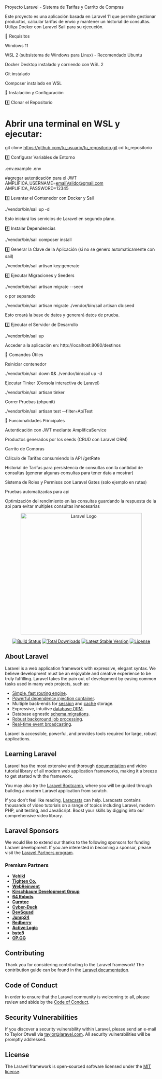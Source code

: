 
Proyecto Laravel - Sistema de Tarifas y Carrito de Compras

Este proyecto es una aplicación basada en Laravel 11 que permite gestionar productos, calcular tarifas de envío y mantener un historial de consultas. Utiliza Docker con Laravel Sail para su ejecución.

📌 Requisitos

Windows 11

WSL 2 (subsistema de Windows para Linux) - Recomendado Ubuntu

Docker Desktop instalado y corriendo con WSL 2

Git instalado

Composer instalado en WSL

🚀 Instalación y Configuración

1️⃣ Clonar el Repositorio

# Abrir una terminal en WSL y ejecutar:
git clone https://github.com/tu_usuario/tu_repositorio.git
cd tu_repositorio

2️⃣ Configurar Variables de Entorno

.env.example .env

#agregar autenticación para el JWT
AMPLIFICA_USERNAME=emailValido@gmail.com
AMPLIFICA_PASSWORD=12345

3️⃣ Levantar el Contenedor con Docker y Sail

./vendor/bin/sail up -d

Esto iniciará los servicios de Laravel en segundo plano.

4️⃣ Instalar Dependencias

./vendor/bin/sail composer install

5️⃣ Generar la Clave de la Aplicación (si no se genero automaticamente con sail)

./vendor/bin/sail artisan key:generate

6️⃣ Ejecutar Migraciones y Seeders

./vendor/bin/sail artisan migrate --seed

o por separado

./vendor/bin/sail artisan migrate
./vendor/bin/sail artisan db:seed

Esto creará la base de datos y generará datos de prueba.

7️⃣ Ejecutar el Servidor de Desarrollo

./vendor/bin/sail up

Acceder a la aplicación en: http://localhost:8080/destinos

📌 Comandos Útiles

Reiniciar contenedor

./vendor/bin/sail down && ./vendor/bin/sail up -d

Ejecutar Tinker (Consola interactiva de Laravel)

./vendor/bin/sail artisan tinker

Correr Pruebas (phpunit)

./vendor/bin/sail artisan test --filter=ApiTest


📌 Funcionalidades Principales

Autenticación con JWT mediante AmplificaService

Productos generados por los seeds (CRUD con Laravel ORM)

Carrito de Compras

Cálculo de Tarifas consumiendo la API /getRate

Historial de Tarifas para persistencia de consultas con la cantidad de consultas (generar algunas consultas para tener data a mostrar)

Sistema de Roles y Permisos con Laravel Gates (solo ejemplo en rutas)

Pruebas automatizadas para api

Optimización del rendimiento en las consultas guardando la respuesta de la api para evitar multiples consultas innecesarias





<p align="center"><a href="https://laravel.com" target="_blank"><img src="https://raw.githubusercontent.com/laravel/art/master/logo-lockup/5%20SVG/2%20CMYK/1%20Full%20Color/laravel-logolockup-cmyk-red.svg" width="400" alt="Laravel Logo"></a></p>

<p align="center">
<a href="https://github.com/laravel/framework/actions"><img src="https://github.com/laravel/framework/workflows/tests/badge.svg" alt="Build Status"></a>
<a href="https://packagist.org/packages/laravel/framework"><img src="https://img.shields.io/packagist/dt/laravel/framework" alt="Total Downloads"></a>
<a href="https://packagist.org/packages/laravel/framework"><img src="https://img.shields.io/packagist/v/laravel/framework" alt="Latest Stable Version"></a>
<a href="https://packagist.org/packages/laravel/framework"><img src="https://img.shields.io/packagist/l/laravel/framework" alt="License"></a>
</p>

## About Laravel

Laravel is a web application framework with expressive, elegant syntax. We believe development must be an enjoyable and creative experience to be truly fulfilling. Laravel takes the pain out of development by easing common tasks used in many web projects, such as:

- [Simple, fast routing engine](https://laravel.com/docs/routing).
- [Powerful dependency injection container](https://laravel.com/docs/container).
- Multiple back-ends for [session](https://laravel.com/docs/session) and [cache](https://laravel.com/docs/cache) storage.
- Expressive, intuitive [database ORM](https://laravel.com/docs/eloquent).
- Database agnostic [schema migrations](https://laravel.com/docs/migrations).
- [Robust background job processing](https://laravel.com/docs/queues).
- [Real-time event broadcasting](https://laravel.com/docs/broadcasting).

Laravel is accessible, powerful, and provides tools required for large, robust applications.

## Learning Laravel

Laravel has the most extensive and thorough [documentation](https://laravel.com/docs) and video tutorial library of all modern web application frameworks, making it a breeze to get started with the framework.

You may also try the [Laravel Bootcamp](https://bootcamp.laravel.com), where you will be guided through building a modern Laravel application from scratch.

If you don't feel like reading, [Laracasts](https://laracasts.com) can help. Laracasts contains thousands of video tutorials on a range of topics including Laravel, modern PHP, unit testing, and JavaScript. Boost your skills by digging into our comprehensive video library.

## Laravel Sponsors

We would like to extend our thanks to the following sponsors for funding Laravel development. If you are interested in becoming a sponsor, please visit the [Laravel Partners program](https://partners.laravel.com).

### Premium Partners

- **[Vehikl](https://vehikl.com/)**
- **[Tighten Co.](https://tighten.co)**
- **[WebReinvent](https://webreinvent.com/)**
- **[Kirschbaum Development Group](https://kirschbaumdevelopment.com)**
- **[64 Robots](https://64robots.com)**
- **[Curotec](https://www.curotec.com/services/technologies/laravel/)**
- **[Cyber-Duck](https://cyber-duck.co.uk)**
- **[DevSquad](https://devsquad.com/hire-laravel-developers)**
- **[Jump24](https://jump24.co.uk)**
- **[Redberry](https://redberry.international/laravel/)**
- **[Active Logic](https://activelogic.com)**
- **[byte5](https://byte5.de)**
- **[OP.GG](https://op.gg)**

## Contributing

Thank you for considering contributing to the Laravel framework! The contribution guide can be found in the [Laravel documentation](https://laravel.com/docs/contributions).

## Code of Conduct

In order to ensure that the Laravel community is welcoming to all, please review and abide by the [Code of Conduct](https://laravel.com/docs/contributions#code-of-conduct).

## Security Vulnerabilities

If you discover a security vulnerability within Laravel, please send an e-mail to Taylor Otwell via [taylor@laravel.com](mailto:taylor@laravel.com). All security vulnerabilities will be promptly addressed.

## License

The Laravel framework is open-sourced software licensed under the [MIT license](https://opensource.org/licenses/MIT).
